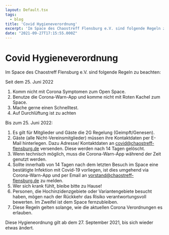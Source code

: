 ```yaml
---
layout: Default.tsx
tags:
  - blog
title: 'Covid Hygieneverordnung'
excerpt: 'Im Space des Chaostreff Flensburg e.V. sind folgende Regeln zu beachten: Seit dem 25. Juni 2022 Komm nicht mit Corona Symptomen zum Open Space. Benutze die Corona-Warn-App und komme nicht […]'
date: "2021-09-27T17:15:55.000Z"
---
```


# Covid Hygieneverordnung


<p>Im Space des Chaostreff Flensburg e.V. sind folgende Regeln zu beachten:</p>



<p>Seit dem 25. Juni 2022</p>



<ol><li>Komm nicht mit Corona Symptomen zum Open Space.</li><li>Benutze die Corona-Warn-App und komme nicht mit Roten Kachel zum Space.</li><li>Mache gerne einen Schnelltest.</li><li>Auf Durchlüftung ist zu achten</li></ol>



<p>Bis zum 25. Juni 2022:</p>



<ol><li>Es gilt für Mitglieder und Gäste die 2G Regelung (Geimpft/Genesen).</li><li>Gäste (alle Nicht-Vereinsmitglieder) müssen ihre Kontaktdaten per E-Mail hinterlegen. Dazu Adresse/ Kontaktdaten an&nbsp;<a rel="noreferrer noopener" href="mailto:covid@chaostreff-flensburg.de" target="_blank">covid@chaostreff-flensburg.de</a>&nbsp;versenden. Diese werden nach 14 Tagen gelöscht.</li><li>Wenn technisch möglich, muss die Corona-Warn-App während der Zeit genutzt werden.</li><li>Sollte innerhalb von 14 Tagen nach dem letzten Besuch im Space eine bestätigte Infektion mit Covid-19 vorliegen, ist dies umgehend via Corona-Warn-App und per Email an&nbsp;<a rel="noreferrer noopener" href="mailto:vorstand@chaostreff-flensburg.de" target="_blank">vorstand@chaostreff-flensburg.de</a>&nbsp;zu melden.</li><li>Wer sich krank fühlt, bleibe bitte zu Hause!</li><li>Personen, die Hochinzidenzgebiete oder Variantengebiete besucht haben, mögen nach der Rückkehr das Risiko verantwortungsvoll bewerten. Im Zweifel ist dem Space fernzubleiben.</li><li>Diese Regeln gelten solange, wie die aktuellen Corona Verordnungen es erlauben.</li></ol>



<p>Diese Hygieneordnung gilt ab dem 27. September 2021, bis sich wieder etwas ändert. </p>

